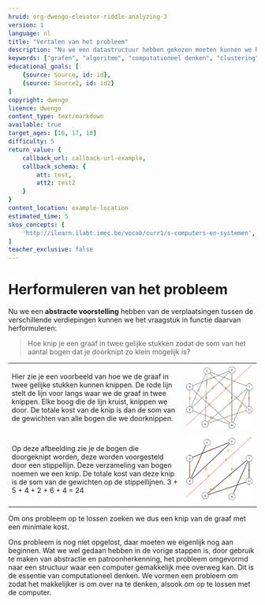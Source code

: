 ```yaml
---
hruid: org-dwengo-elevator-riddle-analyzing-3
version: 1
language: nl
title: "Vertalen van het probleem"
description: "Nu we een datastructuur hebben gekozen moeten kunnen we het probleem op een andere manier formuleren."
keywords: ["grafen", "algoritme", "computationeel denken", "clustering", "datastructuur"]
educational_goals: [
    {source: Source, id: id}, 
    {source: Source2, id: id2}
]
copyright: dwengo
licence: dwengo
content_type: text/markdown
available: true
target_ages: [16, 17, 18]
difficulty: 5
return_value: {
    callback_url: callback-url-example,
    callback_schema: {
        att: test,
        att2: test2
    }
}
content_location: example-location
estimated_time: 5
skos_concepts: [
    'http://ilearn.ilabt.imec.be/vocab/curr1/s-computers-en-systemen', 
]
teacher_exclusive: false
---
```


# Herformuleren van het probleem

Nu we een **abstracte voorstelling** hebben van de verplaatsingen tussen de verschillende verdiepingen kunnen we het vraagstuk in functie daarvan herformuleren:

> Hoe knip je een graaf in twee gelijke stukken zodat de som van het aantal bogen dat je doorknipt zo klein mogelijk is?

|  |  |
| - | - |
| Hier zie je een voorbeeld van hoe we de graaf in twee gelijke stukken kunnen knippen. De rode lijn stelt de lijn voor langs waar we de graaf in twee knippen. Elke boog die de lijn kruist, knippen we door. De totale kost van de knip is dan de som van de gewichten van alle bogen die we doorknippen.  | ![Knip in de graaf.](embed/verplaatsingen_chaos_cut.png "Graaf knip.") |
|  |  |
| Op deze afbeelding zie je de bogen die doorgeknipt worden, deze worden voorgesteld door een stippellijn. Deze verzameling van bogen noemen we een knip. De totale kost van deze knip is de som van de gewichten op de stippellijnen. 3 + 5 + 4 + 2 + 6 + 4 = 24 | ![Knip in de graaf.](embed/verplaatsingen_chaos_cut_finished.png "Graaf knip.") |
|  |  |

Om ons probleem op te lossen zoeken we dus een knip van de graaf met een minimale kost.

Ons probleem is nog niet opgelost, daar moeten we eigenlijk nog aan beginnen. Wat we wel gedaan hebben in de vorige stappen is, door gebruik te maken van abstractie en patroonherkenning, het probleem omgevormd naar een structuur waar een computer gemakkelijk mee overweg kan. Dit is de essentie van computationeel denken. We vormen een probleem om zodat het makkelijker is om over na te denken, alsook om op te lossen met de computer. 

